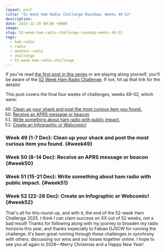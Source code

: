 ```yaml
---
layout: post
title: "52 Week Ham Radio Challenge Roundup: Weeks 49-52"
description: 
date: 2025-12-28 00:00 +0000
image: 
slug: 52-week-ham-radio-challenge-roundup-weeks-49-52
tags:
  - ham-radio
  - radio
  - amateur-radio
  - challenge
  - 52-week-ham-radio-challenge
---
```


If you've read [the first post in this series](/blog/52-week-ham-radio-challenge-roundup-weeks-1-4/) or are playing along yourself, you'll be aware of the [52 Week Ham Radio Challenge](https://hamchallenge.org/). If not, hit up that link for the details!

This post covers the final four weeks of challenges, weeks 49-52, which were:

<ol start="49">
  <li><a href="#week49">Clean up your shack and post the most curious item you found.</a></li>
  <li><a href="#week50">Receive an APRS message or beacon</a></li>
  <li><a href="#week51">Write something about ham radio with public impact.</a></li>
  <li><a href="#week52">Create an Infographic or Webcomic!</a></li>
</ol>

### Week 49 (1-7 Dec): Clean up your shack and post the most curious item you found. {#week49}

### Week 50 (8-14 Dec): Receive an APRS message or beacon {#week50}

### Week 51 (15-21 Dec): Write something about ham radio with public impact. {#week51}

### Week 52 (22-28 Dec): Create an Infographic or Webcomic! {#week52}

That's all for this round-up, and with it, the end of the 52-week Ham Challenge 2025. I think I can claim success on XX out of 52 weeks, not a bad result! Thanks for following along with my journey to broaden my radio horizons this year, and thanks especially to Fabian DJ5CW for running the challenge. It's been great running through these challenges in synchrony with others; discussing our wins and our losses together online. I hope to see you all again in 2026&mdash;Merry Christmas and a Happy New Year!